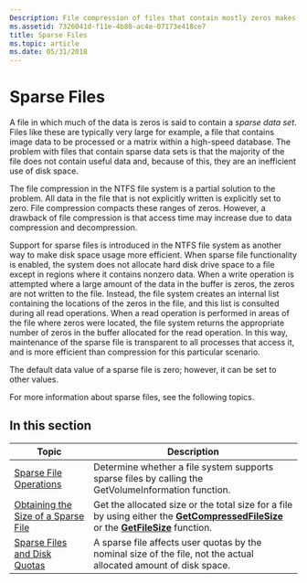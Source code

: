 ```yaml
---
Description: File compression of files that contain mostly zeros makes efficient use of disk space.
ms.assetid: 7326041d-f11e-4b80-ac4e-07173e418ce7
title: Sparse Files
ms.topic: article
ms.date: 05/31/2018
---
```


# Sparse Files

A file in which much of the data is zeros is said to contain a *sparse data set*. Files like these are typically very large for example, a file that contains image data to be processed or a matrix within a high-speed database. The problem with files that contain sparse data sets is that the majority of the file does not contain useful data and, because of this, they are an inefficient use of disk space.

The file compression in the NTFS file system is a partial solution to the problem. All data in the file that is not explicitly written is explicitly set to zero. File compression compacts these ranges of zeros. However, a drawback of file compression is that access time may increase due to data compression and decompression.

Support for sparse files is introduced in the NTFS file system as another way to make disk space usage more efficient. When sparse file functionality is enabled, the system does not allocate hard disk drive space to a file except in regions where it contains nonzero data. When a write operation is attempted where a large amount of the data in the buffer is zeros, the zeros are not written to the file. Instead, the file system creates an internal list containing the locations of the zeros in the file, and this list is consulted during all read operations. When a read operation is performed in areas of the file where zeros were located, the file system returns the appropriate number of zeros in the buffer allocated for the read operation. In this way, maintenance of the sparse file is transparent to all processes that access it, and is more efficient than compression for this particular scenario.

The default data value of a sparse file is zero; however, it can be set to other values.

For more information about sparse files, see the following topics.

## In this section



| Topic                                                                                     | Description                                                                                                                                                                                   |
|-------------------------------------------------------------------------------------------|-----------------------------------------------------------------------------------------------------------------------------------------------------------------------------------------------|
| [Sparse File Operations](sparse-file-operations.md)<br/>                           | Determine whether a file system supports sparse files by calling the GetVolumeInformation function.<br/>                                                                                |
| [Obtaining the Size of a Sparse File](obtaining-the-size-of-a-sparse-file.md)<br/> | Get the allocated size or the total size for a file by using either the [**GetCompressedFileSize**](/windows/desktop/api/fileapi/nf-fileapi-getcompressedfilesizea) or the [**GetFileSize**](/windows/desktop/api/FileAPI/nf-fileapi-getfilesize) function.<br/> |
| [Sparse Files and Disk Quotas](sparse-files-and-disk-quota.md)<br/>                | A sparse file affects user quotas by the nominal size of the file, not the actual allocated amount of disk space.<br/>                                                                  |



 

 

 




